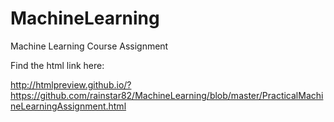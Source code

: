 MachineLearning
===============

Machine Learning Course Assignment

Find the html link here:

http://htmlpreview.github.io/?https://github.com/rainstar82/MachineLearning/blob/master/PracticalMachineLearningAssignment.html
